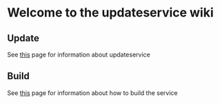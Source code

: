 # Welcome to the updateservice wiki 

## Update
See [this](/Update.md) page for information about updateservice

## Build
See [this](/Build.md) page for information about how to build the service

